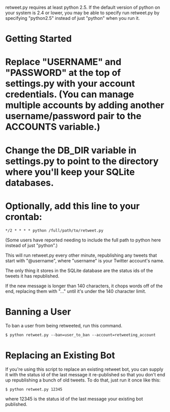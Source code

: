 retweet.py requires at least python 2.5.  If the default version of python on your system is 2.4 or lower, you may be able to specify run retweet.py by specifying "python2.5" instead of just "python" when you run it.

Getting Started
===============

# Replace "USERNAME" and "PASSWORD" at the top of settings.py with your account credentials. (You can manage multiple accounts by adding another username/password pair to the ACCOUNTS variable.) 
# Change the DB_DIR variable in settings.py to point to the directory where you'll keep your SQLite databases.
# Optionally, add this line to your crontab:

	*/2 * * * * python /full/path/to/retweet.py

(Some users have reported needing to include the full path to python here instead of just "python".)

This will run retweet.py every other minute, republishing any tweets that start with "@username", where "username" is your Twitter account's name.

The only thing it stores in the SQLite database are the status ids of the tweets it has republished. 

If the new message is longer than 140 characters, it chops words off of the end, replacing them with "..." until it's under the 140 character limit.

Banning a User
==============

To ban a user from being retweeted, run this command.

	$ python retweet.py --ban=user_to_ban --account=retweeting_account

Replacing an Existing Bot
=========================

If you're using this script to replace an existing retweet bot, you can supply it with the status id of the last message it re-published so that you don't end up republishing a bunch of old tweets. To do that, just run it once like this:

	$ python retweet.py 12345

where 12345 is the status id of the last message your existing bot published.